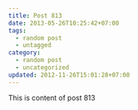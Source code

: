 ```yaml
---
title: Post 813
date: 2013-05-26T10:25:42+07:00
tags:
  - random post
  - untagged
category:
  - random post
  - uncategorized
updated: 2012-11-26T15:01:28+07:00
---
```

This is content of post 813